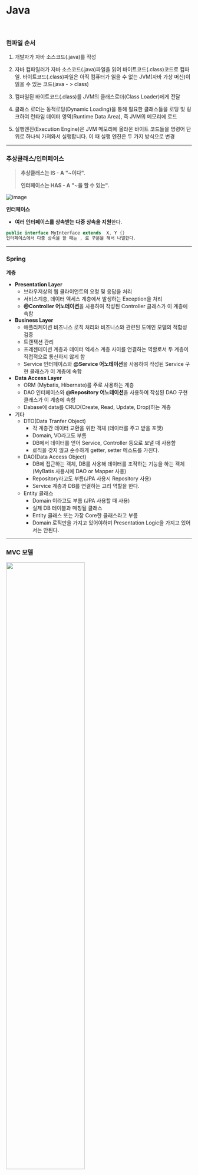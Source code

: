# Java

<br>

### 컴파일 순서

1. 개발자가 자바 소스코드(.java)를 작성

2. 자바 컴파일러가 자바 소스코드(.java)파일을 읽어 바이트코드(.class)코드로 컴파일. 바이트코드(.class)파일은 아직 컴퓨터가 읽을 수 없는 JVM(자바 가상 머신)이 읽을 수 있는 코드(java - > class)

3. 컴파일된 바이트코드(.class)를 JVM의 클래스로더(Class Loader)에게 전달

4. 클래스 로더는 동적로딩(Dynamic Loading)을 통해 필요한 클래스들을 로딩 및 링크하여 런타임 데이터 영역(Runtime Data Area), 즉 JVM의 메모리에 로드

5. 실행엔진(Execution Engine)은 JVM 메모리에 올라온 바이트 코드들을 명령어 단위로 하나씩 가져와서 실행합니다. 이 때 실행 엔진은 두 가지 방식으로 변경

---

### 추상클래스/인터페이스

> **추상클래스는 IS - A "~이다".**
>
> **인터페이스는 HAS - A "~을 할 수 있는".**

![image](https://user-images.githubusercontent.com/75229881/136740684-a9aa12cb-935a-42c4-9f5c-22e3358ecc98.png)

**인터페이스**

*  **여러 인터페이스를 상속받는 다중 상속을 지원**한다. 

  ```java
  public interface MyInterface extends  X, Y {}
  인터페이스에서 다중 상속을 할 때는 , 로 구분을 해서 나열한다.
  ```
  



---

### Spring

**계층**

* **Presentation Layer**
  * 브라우저상의 웹 클라이언트의 요청 및 응답을 처리
  * 서비스계층, 데이터 엑세스 계층에서 발생하는 Exception을 처리
  * **@Controller 어노테이션**을 사용하여 작성된 Controller 클래스가 이 계층에 속함
* **Business Layer**
  * 애플리케이션 비즈니스 로직 처리와 비즈니스와 관련된 도메인 모델의 적합성 검증
  * 트랜잭션 관리
  * 프레젠테이션 계층과 데이터 엑세스 계층 사이를 연결하는 역할로서 두 계층이 직접적으로 통신하지 않게 함
  * Service 인터페이스와 **@Service 어노테이션**을 사용하여 작성된 Service 구현 클래스가 이 계층에 속함
* **Data Access Layer**
  * ORM (Mybatis, Hibernate)를 주로 사용하는 계층
  * DAO 인터페이스와 **@Repository 어노테이션**을 사용하여 작성된 DAO 구현 클래스가 이 계층에 속함 
  * Dabase에 data를 CRUD(Create, Read, Update, Drop)하는 계층
* 기타
  * DTO(Data Tranfer Object)
    * 각 계층간 데이터 교환을 위한 객체 (데이터를 주고 받을 포맷)
    * Domain, VO라고도 부름
    * DB에서 데이터를 얻어 Service, Controller 등으로 보낼 때 사용함
    * 로직을 갖지 않고 순수하게 getter, setter 메소드를 가진다.
  * DAO(Data Access Object)
    * DB에 접근하는 객체, DB를 사용해 데이터를 조작하는 기능을 하는 객체 (MyBatis 사용시에 DAO or Mapper 사용)
    * Repository라고도 부름(JPA 사용시 Repository 사용)
    * Service 계층과 DB를 연결하는 고리 역할을 한다.
  * Entity 클래스
    - Domain 이라고도 부름 (JPA 사용할 때 사용)
    - 실제 DB 테이블과 매칭될 클래스
    - Entity 클래스 또는 가장 Core한 클래스라고 부름
    - Domain 로직만을 가지고 있어야하며 Presentation Logic을 가지고 있어서는 안된다.

---

### MVC 모델

<img src = "https://user-images.githubusercontent.com/75229881/163994778-fe8b6e38-b3df-40c7-bc23-2ed105e710a4.png" width="65%">

**모델**

* 데이터베이스, 상수, 초기화값, 변수 등

1. 사용자가 편집하길 원하는 모든 데이터를 가지고 있어야 한다.
   * 화면안의 네모박스에 글자가 표현된다면, 네모박스의 화면 위치 정보, 네모박스의 크기정보, 글자내용, 글자의 위치, 글자의 포맷 정보 등을 가지고 있어야 한다
2. 뷰나 컨트롤러에 대해서 어떤 정보도 알지 말아야 한다
   * 데이터 변경이 일어났을 때 모델에서 화면 UI를 직접 조정해서 수정할 수 있도록 뷰를 참조하는 내부 속성값을 가지면 안 된다
3. 변경이 일어나면, 변경 통지에 대한 처리방법을 구현해야만 한다.
   * 모델의 속성 중 텍스트 정보가 변경이 된다면, 이벤트를 발생시켜 누군가에게 전달해야 하며, 누군가 모델을 변경하도록 요청하는 이벤트를 보냈을 때 이를 수신할 수 있는 처리 방법을 구현해야한다.

**뷰**

* input 텍스트, 체크박스 항목 등과 같은 사용자 인터페이스 요소
* 다시 말해 데이터 및 객체의 입력, 그리고 보여주는 출력을 담당

1. 모델이 가지고 있는 정보를 따로 저장해서는 안된다
   * 단순히 네모 박스를 그리라는 명령을 받으면, 화면에 표시하기만 하고 그 화면을 그릴 때 필요한 정보들은 저장하지 않아야 한다.
2. 모델이나 컨트롤러와 같이 다른 구성요소들을 몰라야 된다
   * 뷰는 데이터를 받으면 화면에 표시해주는 역할만
3. 변경이 일어나면 변경통지에 대한 처리방법을 구현해야만 한다
   * 뷰에서는 화면에서 사용자가 화면에 표시된 내용을 변경하게 되면 이를 모델에게 전달해서 모델을 변경해야 할 것이다.

**컨트롤러**

1. 모델이나 뷰에 대해서 알고 있어야 한다
2. 모델이나 뷰의 변경을 모니터링 해야 한다

---

### AOP

> **관점 지향 프로그래밍**이라고 불린다. 관점 지향은 쉽게 말해 **어떤 로직을 기준으로 핵심적인 관점, 부가적인 관점으로 나누어서 보고 그 관점을 기준으로 각각 모듈화하겠다는 것**

* 정의

  * 프로그램의 크기가 엄청나게 커지면서 이러한 모듈 안에서마저 중복되는 코드가 생기게 되는 문제
  * 이를 횡단 관심사(Crosscutting-Concerns)라고 함. 트랜잭션, 로깅, 성능 분석 등
  * 이러한 횡단 관심사들은 여러 모듈들을 말 그래도 횡단하면서 존재

* Spring AOP는 프록시 패턴이라는 디자인 패턴을 사용해서 AOP 효과를 낸다.
* 프록시 패턴을 사용하면 어떤 기능을 추가하려 할때 기존 코드를 변경하지 않고 기능을 추가할수 있다.

---

### JUnit

- setUp() : 테스트 대상 클래스의 실행 전에 가장 먼저 setUP()을 실행한다.
  - ex) DB 및 서버 네트워크 환경 연결 시 활용
- tearDown() : 가장 마지막에 수행되며 setUp()의 반대 개념으로 생각하면 된다.
  - ex) DB 및 서버 네트워크 환경 연결 종료 시 활용
- 각 테스트 코드 실행 시 setUp , tearDown 반복 실행한다.

---

### String

* 자바 문자열은 **불변(immutable)**
* 문자열에 연산을 가하면 현재 문자열을 변경되지 않고 변경된 새 문자열이 만들어져서 반환

```java
public class HelloWorld {
    public static void main(String args[]){
        String s0 = "Hello PL.";
        String s1 = "Hello ";
        String s2 = "PL.";
        String s3 = new String("Hello ");
        String s4 = s1 + s2; // 새로운 String Object 생성
        String s5 = "Hello " + "PL.";

        if(s1 == s3) System.out.println("s1 == s3");	// False, s3은 new string
        if(s0 == s4) System.out.println("s0 == s4");	// False, s4는 new string
        if(s0 == s5) System.out.println("s0 == s5");	// True
        if(s1.equals(s3)) System.out.println("s1 == s3");	// True
        if(s0.equals(s4)) System.out.println("s0 == s4");	// True
    }
}

//result
s0 == s5
s1 == s3
s0 == s4

```

---

### 예외처리

**try, throw, catch, finally**

```java
public class Mathematics {
  public static void main(String[] args) {
       int num1, num2;
       int [] intArrayList = {0, 1, 2};
       
       num1 = 12;
       num2 = 0;
       
       try {
            //System.out.println(num1/num2);
            System.out.println(intArrayList[3]);
       } catch (ArithmeticException e) {
            System.out.println("0으로는 값을 나눌 수가 없습니다.");
       } catch (ArrayIndexOutOfBoundsException e) {
       	    System.out.println("배열의 범위를 넘어섰습니다.");
       } finally {
       	    System.out.println("예외 관계없이 실행됨");
       }
  }
}
```

 <br>

**throws**

* **자신을 호출하는 메소드에 예외처리의 책임을 넘긴다**

```java
	public static void main(String args[]){
        try {
            System.out.println("문장 A");
            foo();
            System.out.println("문장 B");
        }
        catch (Exception e){
            System.out.println("문장 C");
        }
        System.out.println("문장 D");
    }

    public static void foo() throws Exception{
        try{
            System.out.println("문장 E");
            throw new Exception();
        }
        catch (Exception e){
            System.out.println("문장 F");
            throw e;
        }
        finally {
            System.out.println("문장 G");
        }
    }

//result
문장 A
문장 E
문장 F
문장 G
문장 C
문장 D
```

---

